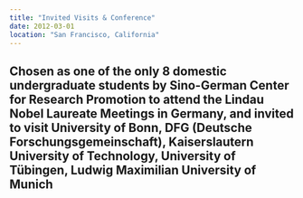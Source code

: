 ```yaml
---
title: "Invited Visits & Conference"
date: 2012-03-01
location: "San Francisco, California"
---
```

Chosen as one of the only 8 domestic undergraduate students by Sino-German Center for Research Promotion to attend the Lindau Nobel Laureate Meetings in Germany, and invited to visit University of Bonn, DFG (Deutsche Forschungsgemeinschaft), Kaiserslautern University of Technology, University of Tübingen, Ludwig Maximilian University of Munich
---
